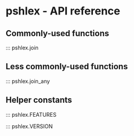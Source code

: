 <!--
SPDX-FileCopyrightText: Peter Pentchev <roam@ringlet.net>
SPDX-License-Identifier: BSD-2-Clause
-->

# pshlex - API reference

## Commonly-used functions

::: pshlex.join

## Less commonly-used functions

::: pshlex.join_any

## Helper constants

::: pshlex.FEATURES

::: pshlex.VERSION
